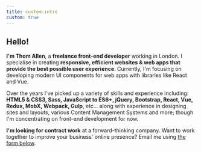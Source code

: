 ```yaml
---
title: custom-intro
custom: true
---
```

## Hello!
**I'm Thom Allen**, a **freelance front-end developer** working in London. I specialise in creating **responsive, efficient websites & web apps that provide the best possible user experience**. Currently, I'm focusing on developing modern UI components for web apps with libraries like React and Vue.

Over the years I've picked up a variety of skills and experience including: **HTML5 & CSS3, Sass, JavaScript to ES6+, jQuery, Bootstrap, React, Vue, Redux, MobX, Webpack, Gulp**, etc... along with experience in designing sites and layouts, various Content Management Systems and more; though I'm concentrating on front-end development for now. <!-- For a more complete list, <a href="">see my CV</a>. -->

**I'm looking for contract work** at a forward-thinking company. Want to work together to improve your business' online presence? Email me using <a href="#contact">the form below</a>.